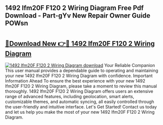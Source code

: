 ## 1492 Ifm20F F120 2 Wiring Diagram Free Pdf Download - Part-gYv New Repair Owner Guide POWsn

# <h2><a href="http://dft0yst.blite.top/?on=1492+Ifm20F+F120+2+Wiring+Diagram">🔗Download New 👉🔴 1492 Ifm20F F120 2 Wiring Diagram</a></h2>

[![1492 Ifm20F F120 2 Wiring Diagram download](https://i.imgur.com/lujVjoI.png)](http://dft0yst.blite.top/?on=1492+Ifm20F+F120+2+Wiring+Diagram)
Your Reliable Companion This user manual provides a dependable guide to operating and maintaining your new 1492 Ifm20F F120 2 Wiring Diagram with confidence. Important Information Ahead To ensure the best experience with your new 1492 Ifm20F F120 2 Wiring Diagram, please take a moment to review this manual thoroughly. 1492 Ifm20F F120 2 Wiring Diagram offers users an extensive range of advanced features, including geolocation, smart alerts, customizable themes, and automatic syncing, all easily controlled through the user-friendly and intuitive interface. Let's Get Started! Contact us today and let us help you make the most of your new 1492 Ifm20F F120 2 Wiring Diagram.
